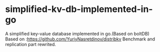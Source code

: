 # simplified-kv-db-implemented-in-go
A simplified key-value database implemented in go.(Based on boltDB)
Based on :https://github.com/YuriyNasretdinov/distribkv
Benchmark and replication part rewrited.
